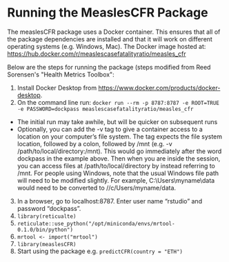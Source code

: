 # Running the MeaslesCFR Package
The measlesCFR package uses a Docker container. This ensures that all of the
package dependencies are installed and that it will work on different operating
systems (e.g. Windows, Mac). The Docker image hosted at: https://hub.docker.com/r/measlescasefatalityratio/measles_cfr

Below are the steps for running the package (steps modified from Reed Sorensen's "Health Metrics Toolbox":
1. Install Docker Desktop from https://www.docker.com/products/docker-desktop.
2. On the command line run: `docker run --rm -p 8787:8787 -e ROOT=TRUE -e PASSWORD=dockpass measlescasefatalityratio/measles_cfr`
  - The initial run may take awhile, but will be quicker on subsequent runs
  - Optionally, you can add the -v tag to give a container access to a location on your
    computer’s file system. The tag expects the file system location, followed by a colon,
    followed by /mnt (e.g. -v /path/to/local/directory:/mnt). This would go immediately after the
    word dockpass in the example above. Then when you are inside the session, you can access
    files at /path/to/local/directory by instead referring to /mnt. For people using Windows,
    note that the usual Windows file path will need to be modified slightly. For example,
    C:\Users\myname\data would need to be converted to //c/Users/myname/data.
3. In a browser, go to localhost:8787. Enter user name “rstudio” and password “dockpass”.
4. `library(reticualte)`
5. `reticulate::use_python("/opt/miniconda/envs/mrtool-0.1.0/bin/python")`
6. `mrtool <- import("mrtool")`
7. `library(measlesCFR)`
8. Start using the package e.g. `predictCFR(country = "ETH")`



